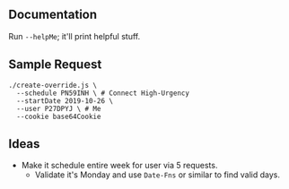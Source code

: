 ## Documentation
Run `--helpMe`; it'll print helpful stuff.

## Sample Request
```
./create-override.js \
  --schedule PN59INH \ # Connect High-Urgency
  --startDate 2019-10-26 \
  --user P27DPYJ \ # Me
  --cookie base64Cookie
```

## Ideas
* Make it schedule entire week for user via 5 requests.
  * Validate it's Monday and use `Date-Fns` or similar to find valid days.
